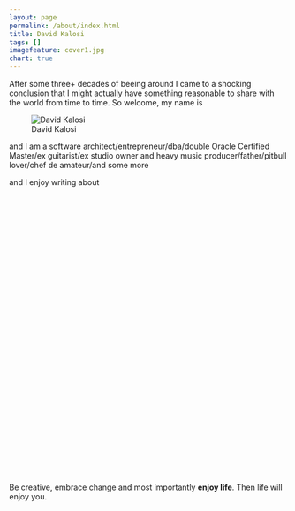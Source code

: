 ```yaml
---
layout: page
permalink: /about/index.html
title: David Kalosi
tags: []
imagefeature: cover1.jpg
chart: true
---
```


After some three+ decades of beeing around I came to a shocking conclusion that I might actually have something reasonable to share with the world from time to time.
So welcome, my name is

<figure>
  <img src="{{ site.url }}/images/david.jpg" alt="David Kalosi">
  <figcaption>David Kalosi</figcaption>
</figure>

and I am a software architect/entrepreneur/dba/double Oracle Certified Master/ex guitarist/ex studio owner and heavy music producer/father/pitbull lover/chef de amateur/and some more

and I enjoy writing about

<div class="chart" id="chartdiv" style="width: 100%; height: 500px; margin-bottom: 20px;" ></div>

Be creative, embrace change and most importantly **enjoy life**. Then life will enjoy you.

<!-- amCharts javascript code -->
<script type="text/javascript">
  AmCharts.makeChart("chartdiv",
    {
      "type": "pie",
      "pathToImages": "http://cdn.amcharts.com/lib/3/images/",
      "balloonText": "[[title]]<br><span style='font-size:14px'><b>[[value]]</b> ([[percents]]%)</span>",
      "innerRadius": "40%",
      "labelRadius": 10,
      "labelRadiusField": "Not set",
      "startRadius": "10%",
      "colorField": "Not set",
      "colors": ["#EC0033","#B12C49","#990021","#F53D65","#F56E8B"],
      "descriptionField": "Not set",
      "hoverAlpha": 0.75,
      "outlineThickness": 0,
      "startEffect": "elastic",
      "titleField": "category",
      "valueField": "number-of-posts",
      "allLabels": [],
      "balloon": {},
      "titles": [],
      "dataProvider": [
{% assign tags_list = site.categories %}  
  {% if tags_list.first[0] == null %}
    {% for tag in tags_list %} 
        {
          "category": "{{ tag | capitalize }}",
          "number-of-posts": {{ site.tags[tag].size }}
        },
    {% endfor %}
  {% else %}
    {% for tag in tags_list %} 
        {
          "category": "{{ tag[0] | capitalize }}",
          "number-of-posts": {{ tag[1].size }}
        },
    {% endfor %}
  {% endif %}
{% assign tags_list = nil %}
      ]
    }
  );
</script>
